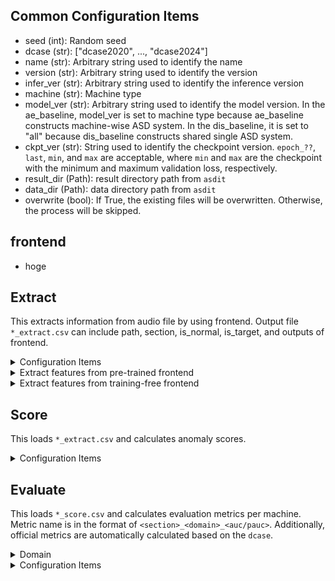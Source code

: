 ## Common Configuration Items
- seed (int): Random seed
- dcase (str): ["dcase2020", ..., "dcase2024"]
- name (str): Arbitrary string used to identify the name
- version (str): Arbitrary string used to identify the version
- infer_ver (str): Arbitrary string used to identify the inference version
- machine (str): Machine type
- model_ver (str): Arbitrary string used to identify the model version. 
In the ae_baseline, model_ver is set to machine type because ae_baseline constructs machine-wise ASD system. In the dis_baseline, it is set to "all" because dis_baseline constructs shared single ASD system.
- ckpt_ver (str): String used to identify the checkpoint version. `epoch_??`, `last`, `min`, and `max` are acceptable, where `min` and `max` are the checkpoint with the minimum and maximum validation loss, respectively.
- result_dir (Path): result directory path from `asdit`
- data_dir (Path): data directory path from `asdit`
- overwrite (bool): If True, the existing files will be overwritten. Otherwise, the process will be skipped.
<!-- - model (asdit.utils.config_class.ModelConfig): Configuration of frontend -->
<!-- - trainer (Dict[str, Any]): Configuration of pl.Trainer -->
<!-- - label_dict_path (Dict[str, Path]): Label file path -->
<!-- - datamodule (asdit.utils.config_class.DMSplitConfig): Configuration of DataModule -->

## frontend
- hoge


## Extract
This extracts information from audio file by using frontend.
Output file `*_extract.csv` can include path, section, is_normal, is_target, and outputs of frontend.

<details><summary>Configuration Items</summary>

- restore_or_scratch (str): ["restore", "scratch"]
- frontend_cfg (Dict[str, Any]): Required when restore_or_scratch is "scratch".
- ckpt_ver (str): Required when restore_or_scratch is "restore"
- model_ver (str): Required when restore_or_scratch is "restore"
- extract_items (List[str]): A list of `re` patterns used to select extracted items. These patterns will be combined with the default items (path, section, is_normal, and is_target).
</details>

<details><summary>Extract features from pre-trained frontend</summary>

The model will be restored from the checkpoint file of `ckpt_ver` version in `<result_dir>/<name>/<dcase>/<version>/model/<model_ver>/checkpoints`.

Configuration items:
- restore_or_scratch (str): "restore"
- ckpt_ver (str)
- model_ver (str)

</details>


<details><summary>Extract features from training-free frontend</summary>

Training-free frontend (e.g., simple audio feature extractor) will be constructed based on the configuration of `frontend_cfg`. 

Configuration items:
- restore_or_scratch (str): "scratch"
- frontend_cfg (Dict[str, Any]): Please write the configuration of the model used for feature extraction.

</details>

## Score
This loads `*_extract.csv` and calculates anomaly scores.

<details><summary>Configuration Items</summary>

- backend (List[Dict[str, Any]]): A list of backend configurations.
</details>

## Evaluate
This loads `*_score.csv` and calculates evaluation metrics per machine.
Metric name is in the format of `<section>_<domain>_<auc/pauc>`.
Additionally, official metrics are automatically calculated based on the `dcase`.

<details><summary>Domain</summary>

- s: AUC using the normal and anomalous sounds in the source domain
- t: AUC using the normal and anomalous sounds in the target domain
- smix: AUC using the normal and anomalous sounds in the source domain and the anomalous sounds in the target domain
- tmix: AUC using the normal and anomalous sounds in the target domain and the anomalous sounds in the source domain
- mix: AUC using the normal and anomalous sounds in the source and target domains
</details>

<details><summary>Configuration Items</summary>

- hmean_cfg_dict (Dict[str, List[str]]): Additional configuration for harmonic mean calculation. Please specify the `<domain>_<auc/pauc>` to be used for harmonic mean calculation. Do not include `section` because it is automatically added based on the official dev and eval split.
</details>


